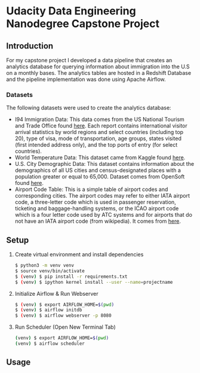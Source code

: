# Udacity Data Engineering Nanodegree Capstone Project

## Introduction
For my capstone project I developed a data pipeline that creates an analytics database for querying information about immigration into the U.S on a monthly bases. The analytics tables are hosted in a Redshift Database and the pipeline implementation was done using Apache Airflow.

### Datasets
The following datasets were used to create the analytics database:
* I94 Immigration Data: This data comes from the US National Tourism and Trade Office found [here](https://travel.trade.gov/research/reports/i94/historical/2016.html). Each report contains international visitor arrival statistics by world regions and select countries (including top 20), type of visa, mode of transportation, age groups, states visited (first intended address only), and the top ports of entry (for select countries).
* World Temperature Data: This dataset came from Kaggle found [here](https://www.kaggle.com/berkeleyearth/climate-change-earth-surface-temperature-data).
* U.S. City Demographic Data: This dataset contains information about the demographics of all US cities and census-designated places with a population greater or equal to 65,000. Dataset comes from OpenSoft found [here](https://public.opendatasoft.com/explore/dataset/us-cities-demographics/export/).
* Airport Code Table: This is a simple table of airport codes and corresponding cities. The airport codes may refer to either IATA airport code, a three-letter code which is used in passenger reservation, ticketing and baggage-handling systems, or the ICAO airport code which is a four letter code used by ATC systems and for airports that do not have an IATA airport code (from wikipedia). It comes from [here](https://datahub.io/core/airport-codes#data).

## Setup
1. Create virtual environment and install dependencies
    ```bash
    $ python3 -m venv venv
    $ source venv/bin/activate
    $ (venv) $ pip install -r requirements.txt
    $ (venv) $ ipython kernel install --user --name=projectname
    ```
2. Initialize Airflow & Run Webserver
    ```bash
    $ (venv) $ export AIRFLOW_HOME=$(pwd)
    $ (venv) $ airflow initdb
    $ (venv) $ airflow webserver -p 8080
    ```
4. Run Scheduler (Open New Terminal Tab)
    ```bash
    (venv) $ export AIRFLOW_HOME=$(pwd)
    (venv) $ airflow scheduler
    ```
    
## Usage